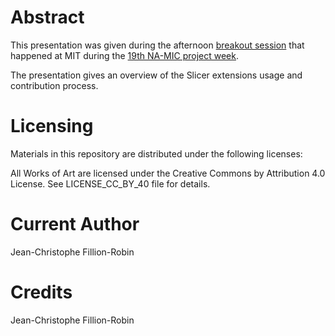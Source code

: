 Abstract
========

This presentation was given during the afternoon [breakout session](http://www.na-mic.org/Wiki/index.php/2014_Summer_Project_Week_Breakout_Session:SlicerExtensions) that happened at MIT during the [19th NA-MIC project week](http://www.na-mic.org/Wiki/index.php/2014_Summer_Project_Week).

The presentation gives an overview of the Slicer extensions usage and contribution process.

Licensing
=========

Materials in this repository are distributed under the following licenses:

All Works of Art are licensed under the Creative Commons by Attribution 4.0 License.
See LICENSE_CC_BY_40 file for details.

Current Author
==============

Jean-Christophe Fillion-Robin

Credits
=======

Jean-Christophe Fillion-Robin

